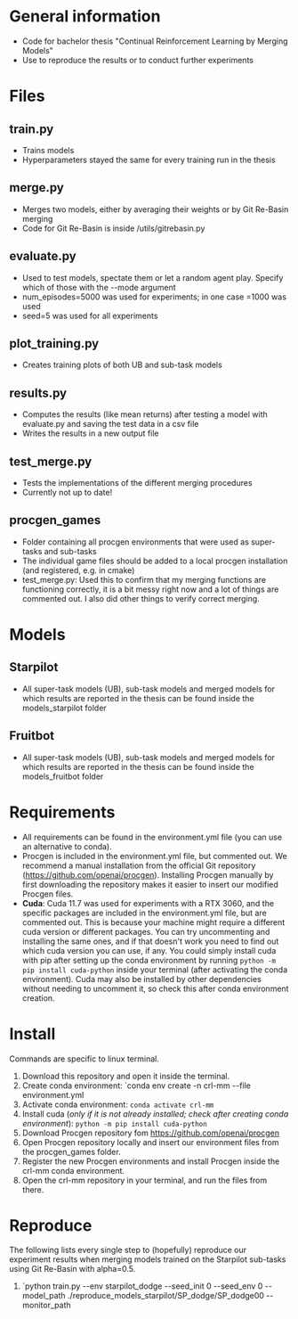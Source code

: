 # General information
- Code for bachelor thesis "Continual Reinforcement Learning by Merging Models"
- Use to reproduce the results or to conduct further experiments

# Files
## train.py
- Trains models
- Hyperparameters stayed the same for every training run in the thesis
## merge.py
- Merges two models, either by averaging their weights or by Git Re-Basin merging
- Code for Git Re-Basin is inside /utils/gitrebasin.py
## evaluate.py
- Used to test models, spectate them or let a random agent play. Specify which of those with the --mode argument
- num_episodes=5000 was used for experiments; in one case =1000 was used
- seed=5 was used for all experiments
## plot_training.py
- Creates training plots of both UB and sub-task models
## results.py
- Computes the results (like mean returns) after testing a model with evaluate.py and saving the test data in a csv file
- Writes the results in a new output file
## test_merge.py
- Tests the implementations of the different merging procedures
- Currently not up to date!
## procgen_games
- Folder containing all procgen environments that were used as super-tasks and sub-tasks
- The individual game files should be added to a local procgen installation (and registered, e.g. in cmake)
- test_merge.py: Used this to confirm that my merging functions are functioning correctly, it is a bit messy right now and a lot of things are commented out. I also did other things to verify correct merging.

# Models
## Starpilot
- All super-task models (UB), sub-task models and merged models for which results are reported in the thesis can be found inside the models_starpilot folder
## Fruitbot
- All super-task models (UB), sub-task models and merged models for which results are reported in the thesis can be found inside the models_fruitbot folder

# Requirements
- All requirements can be found in the environment.yml file (you can use an alternative to conda). 
- Procgen is included in the environment.yml file, but commented out. We recommend a manual installation from the official Git repository (https://github.com/openai/procgen). Installing Procgen manually by first downloading the repository makes it easier to insert our modified Procgen files.
- **Cuda**: Cuda 11.7 was used for experiments with a RTX 3060, and the specific packages are included in the environment.yml file, but are commented out. This is because your machine might require a different cuda version or different packages. You can try uncommenting and installing the same ones, and if that doesn't work you need to find out which cuda version you can use, if any. You could simply install cuda with pip after setting up the conda environment by running `python -m pip install cuda-python` inside your terminal (after activating the conda environment). Cuda may also be installed by other dependencies without needing to uncomment it, so check this after conda environment creation.

# Install
Commands are specific to linux terminal.
1. Download this repository and open it inside the terminal.
2. Create conda environment: `conda env create -n crl-mm --file environment.yml
3. Activate conda environment: `conda activate crl-mm`
4. Install  cuda (*only if it is not already installed; check after creating conda environment*): `python -m pip install cuda-python`
5. Download Procgen repository fom https://github.com/openai/procgen
6. Open Procgen repository locally and insert our environment files from the procgen_games folder.
7. Register the new Procgen environments and install Procgen inside the crl-mm conda environment.
8. Open the crl-mm repository in your terminal, and run the files from there.

# Reproduce
The following lists every single step to (hopefully) reproduce our experiment results when merging models trained on the Starpilot sub-tasks using Git Re-Basin with alpha=0.5.
1. `python train.py --env starpilot_dodge --seed_init 0 --seed_env 0 --model_path ./reproduce_models_starpilot/SP_dodge/SP_dodge00 --monitor_path

